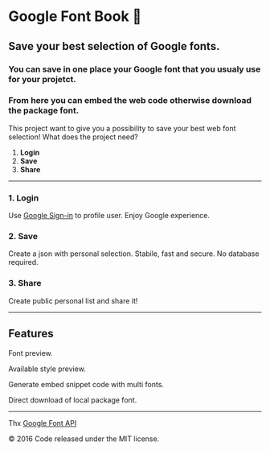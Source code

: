 # Google Font Book &#128214;

## Save your best selection of Google fonts.

### You can save in one place your Google font that you usualy use for your projetct.
### From here you can embed the web code otherwise download the package font.

This project want to give you a possibility to save your best web font selection!
What does the project need?
1. **Login**
2. **Save**
3. **Share**

- - -

### 1. Login
Use [Google Sign-in](https://developers.google.com/identity/sign-in/web/sign-in) to profile user.
Enjoy Google experience.

### 2. Save
Create a json with personal selection. Stabile, fast and secure.
No database required.

### 3. Share
Create public personal list and share it!

- - -

## Features
Font preview.

Available style preview.

Generate embed snippet code with multi fonts.

Direct download of local package font.


- - -

Thx [Google Font API](https://developers.google.com/fonts/)

© 2016 Code released under the MIT license.




